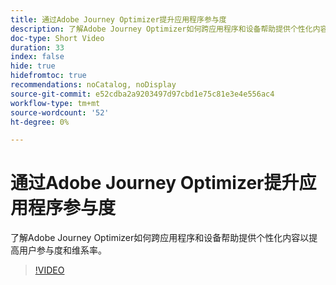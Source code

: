 ```yaml
---
title: 通过Adobe Journey Optimizer提升应用程序参与度
description: 了解Adobe Journey Optimizer如何跨应用程序和设备帮助提供个性化内容以提高用户参与度和维系率。
doc-type: Short Video
duration: 33
index: false
hide: true
hidefromtoc: true
recommendations: noCatalog, noDisplay
source-git-commit: e52cdba2a9203497d97cbd1e75c81e3e4e556ac4
workflow-type: tm+mt
source-wordcount: '52'
ht-degree: 0%

---
```



# 通过Adobe Journey Optimizer提升应用程序参与度

了解Adobe Journey Optimizer如何跨应用程序和设备帮助提供个性化内容以提高用户参与度和维系率。

<!-- 72_S603_3442534_32_boost-app-engagement-with-adobe-journey-optimizer -->
>[!VIDEO](https://video.tv.adobe.com/v/3458221/?learn=on&enablevpops=true)
